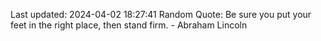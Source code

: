Last updated: 2024-04-02 18:27:41
Random Quote: Be sure you put your feet in the right place, then stand firm. - Abraham Lincoln